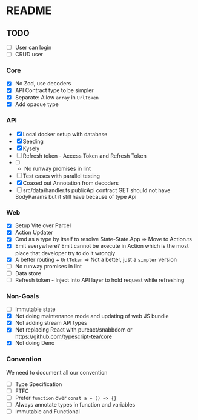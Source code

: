 # README

## TODO
- [ ] User can login
- [ ] CRUD user

### Core
- [x] No Zod, use decoders
- [x] API Contract type to be simpler
- [x] Separate: Allow `array` in `UrlToken`
- [x] Add opaque type

### API
- [x] Local docker setup with database
- [x] Seeding
- [x] Kysely
- [ ] Refresh token - Access Token and Refresh Token
- [ ] * No runway promises in lint
- [ ] Test cases with parallel testing
- [X] Coaxed out Annotation from decoders
- [ ] src/data/handler.ts publicApi contract GET should not have BodyParams but it still have because of type Api

### Web
- [x] Setup Vite over Parcel
- [x] Action Updater
- [x] Cmd as a type by itself to resolve State-State.App => Move to Action.ts
- [x] Emit everywhere? Emit cannot be execute in Action which is the most place that developer try to do it wrongly
- [x] A better routing + `UrlToken` => Not a better, just a `simpler` version
- [ ] No runway promises in lint
- [ ] Data store
- [ ] Refresh token - Inject into API layer to hold request while refreshing
 
### Non-Goals
- [ ] Immutable state 
- [x] Not doing maintenance mode and updating of web JS bundle
- [x] Not adding stream API types
- [x] Not replacing React with pureact/snabbdom or https://github.com/typescript-tea/core
- [x] Not doing Deno

### Convention
We need to document all our convention
- [ ] Type Specification
- [ ] FTFC
- [ ] Prefer `function` over `const a = () => {}`
- [ ] Always annotate types in function and variables
- [ ] Immutable and Functional
